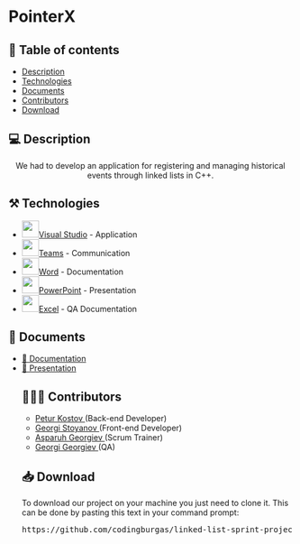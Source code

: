 <h1>PointerX</h1>
<p align = "center">
</p>




## 📝 Table of contents

- [Description](#description)
- [Technologies](#technologies)
- [Documents](#documents)
- [Contributors](#contributors)
- [Download](#download)


## 💻 Description <a name="description"></a>

<p align = "center">
We had to develop an application for registering and managing historical events 
through linked lists in C++.
</p>


## ⚒️ Technologies <a name="technologies"></a>

- <img src = "https://brandslogos.com/wp-content/uploads/images/visual-studio-2013-logo.png" width = "30px">[Visual Studio](https://visualstudio.microsoft.com/) - Application
- <img src = "https://upload.wikimedia.org/wikipedia/commons/thumb/c/c9/Microsoft_Office_Teams_%282018%E2%80%93present%29.svg/2203px-Microsoft_Office_Teams_%282018%E2%80%93present%29.svg.png" width = "30px">[Teams](https://teams.microsoft.com/) - Communication
- <img src = "https://brandslogos.com/wp-content/uploads/images/microsoft-word-2013-logo-vector.svg" width = "30px">[Word](https://www.microsoft.com/en-us/microsoft-365/word) - Documentation
- <img src = "https://brandslogos.com/wp-content/uploads/thumbs/microsoft-powerpoint-2013-logo-vector.svg" width = "30px">[PowerPoint](https://www.microsoft.com/en-us/microsoft-365/powerpoint) - Presentation
- <img src = "https://brandslogos.com/wp-content/uploads/thumbs/microsoft-excel-2013-logo-vector.svg" width = "30px">[Excel](https://www.microsoft.com/en-us/microsoft-365/excel) - QA Documentation


## 📄 Documents<a name="documents"></a>
  <ul>
    <li><a href="https://github.com/codingburgas/linked-list-sprint-project-pointerx/raw/refs/heads/main/docs/PointerX.docx">🧾 Documentation</a></li>
    <li><a href="https://github.com/codingburgas/linked-list-sprint-project-pointerx/raw/refs/heads/main/docs/PointerX.pptx">📰 Presentation</a></li>
  
   
## 🧑🏻‍💻 Contributors <a name="contributors"></a>

- <a href = "https://github.com/PTKostov22"> Petur Kostov </a> (Back-end Developer)
- <a href = "https://github.com/GSStoyanov"> Georgi Stoyanov </a> (Front-end Developer)
- <a href = "https://github.com/AZGeorgiev22"> Asparuh Georgiev </a> (Scrum Trainer)
- <a href = "https://github.com/GPGeorgiev22"> Georgi Georgiev </a> (QA)

## 📥 Download <a name="download"></a>

<p>To download our project on your machine you just need to clone it. This can be done by pasting this text in your command prompt:</p>

<pre>https://github.com/codingburgas/linked-list-sprint-project-pointerx</pre>

